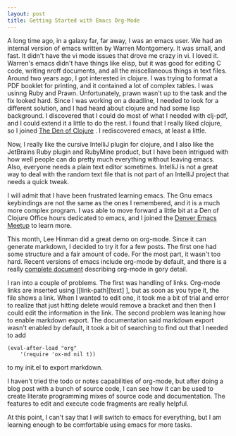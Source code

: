 ```yaml
---
layout: post
title: Getting Started with Emacs Org-Mode
---
```


A long time ago, in a galaxy far, far away, I was an emacs user. We had an internal version of emacs written
by Warren Montgomery. It was small, and fast. It didn't have the vi mode issues that drove me crazy in vi.
I loved it. Warren's emacs didn't have things like elisp, but it was good for editing C code, writing nroff
documents, and all the miscellaneous things in text files. Around two years ago, I got interested in
clojure. I was trying to format a PDF booklet for printing, and it contained a lot of complex tables. I was
usinng Ruby and Prawn. Unfortunately, prawn wasn't up to the task and the fix looked hard. Since I was working
on a deadline, I needed to look for a different solution, and I had heard about clojure and had some lisp background.
I discovered that I could do most of what I needed with clj-pdf, and I could extend it a little to do the rest.
I found that I really liked clojure, so I joined [The Den of Clojure](http://www.meetup.com/denofclojure/) . I rediscovered emacs, at least a little.

Now, I really like the cursive IntelliJ plugin for clojure, and I also like the JetBrains Ruby plugin and
RubyMine product, but I have been intrigued with how well people can do pretty much everything without leaving
emacs. Also, everyone needs a plain text editor sometimes. IntelliJ is not a great way to deal with the random
text file that is not part of an IntelliJ project that needs a quick tweak.

I will admit that I have been frustrated learning emacs. The Gnu emacs keybindings are not the same as the ones
I remembered, and it is a much more complex program. I was able to move forward a little bit at a Den of Clojure
Office hours dedicated to emacs, and I joined the [Denver Emacs Meetup](http://www.meetup.com/Denver-Emacs-Meetup/) to learn more.

This month, Lee Hinman did a great demo on org-mode. Since it can generate markdown, I decided to try it for a
few posts. The first one had some structure and a fair amount of code. For the most part, it wasn't too hard.
Recent versions of emacs include org-mode by default, and there is a really [complete document](http://orgmode.org/org.html) describing org-mode
in gory detail.

I ran into a couple of problems. The first was handling of links. Org-mode links are inserted using
[[link-path][text] ], but as soon as you type it, the file shows a link. When I wanted to edit one, it took me
a bit of trial and error to realize that just hitting delete would remove a bracket and then then I could edit the
information in the link. The second problem was leaning how to enable markdown export. The documentation said markdown
export wasn't enabled by default, it took a bit of searching to find out that I needed to add

    (eval-after-load "org"
        '(require 'ox-md nil t))

to my init.el to export markdown.

I haven't tried the todo or notes capabilities of org-mode, but after doing a blog post with a bunch of source code,
I can see how it can be used to create literate programming mixes of source code and documentation. The features to
edit and execute code fragments are really helpful.

At this point, I can't say that I will switch to emacs for everything, but I am learning enough to be comfortable using
emacs for more tasks.
